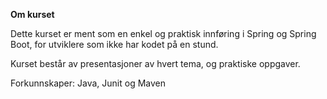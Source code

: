 **Om kurset**

Dette kurset er ment som en enkel og praktisk innføring i Spring og Spring Boot, 
for utviklere som ikke har kodet på en stund.

Kurset består av presentasjoner av hvert tema, og praktiske oppgaver.

Forkunnskaper: Java, Junit og Maven 


